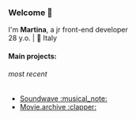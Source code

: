 ### Welcome 👋

<!-- <img src="https://i.ibb.co/Gdz1P8m/Schermata-2022-05-29-alle-20-58-28.png" alt="Schermata-2022-05-29-alle-20-58-28" border="0"/> -->

I'm <b>Martina</b>, a jr front-end developer <br>
28 y.o. | :round_pushpin: Italy 

#### Main projects:
###### most recent
<ul>
  <li><a href="https://github.com/marti-midna/soundwave" target="_blank">Soundwave :musical_note:</a></li>
  <li><a href="https://github.com/marti-midna/movies_app_react" target="_blank">Movie.archive :clapper:</a></li> 
</ul>
